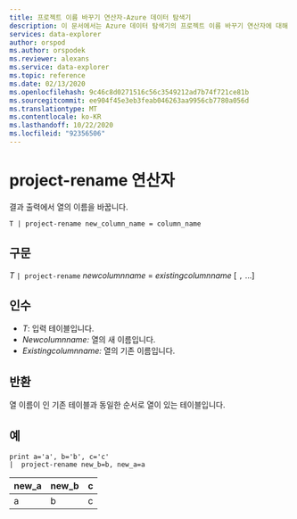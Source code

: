 ```yaml
---
title: 프로젝트 이름 바꾸기 연산자-Azure 데이터 탐색기
description: 이 문서에서는 Azure 데이터 탐색기의 프로젝트 이름 바꾸기 연산자에 대해 설명 합니다.
services: data-explorer
author: orspod
ms.author: orspodek
ms.reviewer: alexans
ms.service: data-explorer
ms.topic: reference
ms.date: 02/13/2020
ms.openlocfilehash: 9c46c8d0271516c56c3549212ad7b74f721ce81b
ms.sourcegitcommit: ee904f45e3eb3feab046263aa9956cb7780a056d
ms.translationtype: MT
ms.contentlocale: ko-KR
ms.lasthandoff: 10/22/2020
ms.locfileid: "92356506"
---
```

# <a name="project-rename-operator"></a>project-rename 연산자

결과 출력에서 열의 이름을 바꿉니다.

```kusto
T | project-rename new_column_name = column_name
```

## <a name="syntax"></a>구문

*T* `| project-rename` *newcolumnname*  =  *existingcolumnname* [ `,` ...]

## <a name="arguments"></a>인수

* *T*: 입력 테이블입니다.
* *Newcolumnname:* 열의 새 이름입니다. 
* *Existingcolumnname:* 열의 기존 이름입니다. 

## <a name="returns"></a>반환

열 이름이 인 기존 테이블과 동일한 순서로 열이 있는 테이블입니다.

## <a name="examples"></a>예

<!-- csl: https://help.kusto.windows.net/Samples -->
```kusto
print a='a', b='b', c='c'
|  project-rename new_b=b, new_a=a
```

|new_a|new_b|c|
|---|---|---|
|a|b|c|
